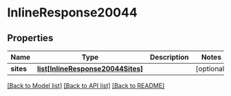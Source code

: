 # InlineResponse20044

## Properties
Name | Type | Description | Notes
------------ | ------------- | ------------- | -------------
**sites** | [**list[InlineResponse20044Sites]**](InlineResponse20044Sites.md) |  | [optional] 

[[Back to Model list]](../README.md#documentation-for-models) [[Back to API list]](../README.md#documentation-for-api-endpoints) [[Back to README]](../README.md)

